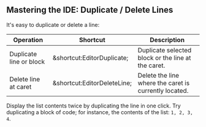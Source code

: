 ## Mastering the IDE: Duplicate / Delete Lines

It's easy to duplicate or delete a line:

| Operation               | Shortcut                                                  | Description                                           |
|-------------------------|-----------------------------------------------------------|-------------------------------------------------------|
| Duplicate line or block | <span class="shortcut">&shortcut:EditorDuplicate;</span>  | Duplicate selected block or the line at the caret.    |
| Delete line at caret    | <span class="shortcut">&shortcut:EditorDeleteLine;</span> | Delete the line where the caret is currently located. |

Display the list contents twice by duplicating the line in one click. Try
duplicating a block of code; for instance, the contents of the list:
`1, 2, 3, 4`.
